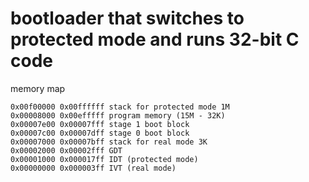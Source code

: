 # bootloader that switches to protected mode and runs 32-bit C code

memory map

    0x00f00000 0x00ffffff stack for protected mode 1M
    0x00008000 0x00efffff program memory (15M - 32K)
    0x00007e00 0x00007fff stage 1 boot block
    0x00007c00 0x00007dff stage 0 boot block
    0x00007000 0x00007bff stack for real mode 3K
    0x00002000 0x00002fff GDT
    0x00001000 0x000017ff IDT (protected mode)
    0x00000000 0x000003ff IVT (real mode)
